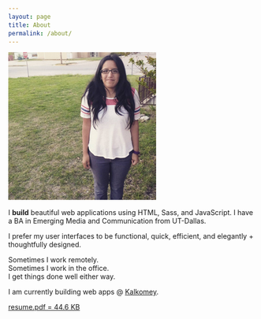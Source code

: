 ```yaml
---
layout: page
title: About
permalink: /about/
---
```

  <section class="row">
    <div class="col-sm-5 col-xs-12">
      <div class="content--center">
        <img src="/assets/cindy-about.jpg" alt="Cindy Juarez" class="top-space" alt="Me in Archer City, Texas"/>
      </div>
    </div>
    <div class="col-sm-7 col-xs-12">
      <p class="text-block top-space">I <strong class="text-pink">build</strong> beautiful web applications using HTML, Sass, and JavaScript. I have a BA in Emerging Media and Communication from UT-Dallas.</p>
      <p class="text-block">I prefer my user interfaces to be functional, quick, efficient, and elegantly + thoughtfully designed.</p>
      <p class="text-block">Sometimes I work remotely. <br/>Sometimes I work in the office. <br/>I get things done well either way.</p>
      <p class="text-block">I am currently building web apps @ <a href="http://www.kalkomey.com/" target="_blank"><u>Kalkomey</u></a>.</p>
    </div>
  </section>
  <section class="row">
    <div class="col-sm-5 col-xs-12">
      <p class="text-center">
        <a href="/assets/web-resume.pdf" target="_blank" class="btn btn-blue">resume.pdf = 44.6 KB</a>
      </p>
    </div>
    <div class="col-sm-7 col-xs-12">
      <p class="text-center">
        <a href="http://dribbble.com/sceendy" target="_blank" class="btn-social dribbble"><i class="fa fa-dribbble"></i></a>
        <a href="https://github.com/sceendy" target="_blank" class="btn-social github" style="background: #000;"><i class="fa fa-github"></i></a>
        <a href="http://codepen.io/sceendy/" target="_blank" class="btn-social codepen" style="background: #76daff;"><i class="fa fa-codepen"></i></a>
        <a href="https://www.linkedin.com/in/sceendy" target="_blank" class="btn-social linkedin" style="background: #006fa6"><i class="fa fa-linkedin"></i></a>
      </p>
    </div>
  </section>
